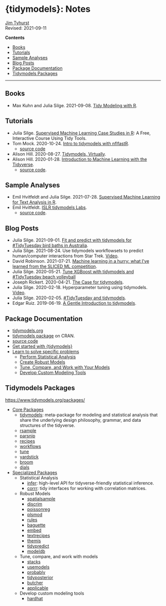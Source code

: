 # {tidymodels}: Notes
[Jim Tyhurst](https://www.jimtyhurst.com)  
Revised: 2021-09-11

**Contents**

* [Books](#books)
* [Tutorials](#tutorials)
* [Sample Analyses](#sample-analyses)
* [Blog Posts](#blog-posts)
* [Package Documentation](#package-documentation)
* [Tidymodels Packages](#tidymodels-packages)

---

## Books
* Max Kuhn and Julia Silge. 2021-09-08. [Tidy Modeling with R](https://www.tmwr.org/).


## Tutorials
* Julia Silge. [Supervised Machine Learning Case Studies in R](https://supervised-ml-course.netlify.app/): A Free, Interactive Course Using Tidy Tools.
* Tom Mock. 2020-10-24. [Intro to tidymodels with nflfastR](https://cmsac-tidymodels.netlify.app/).
    * [source code](https://github.com/jthomasmock/nfl-workshop)
* Alison Hill. 2020-08-27. [Tidymodels, Virtually](https://tmv.netlify.app/site/).
* Alison Hill. 2020-01-28. [Introduction to Machine Learning with the Tidyverse](https://conf20-intro-ml.netlify.app/).
    * [source code](https://github.com/rstudio-education/tidymodels-virtually).


## Sample Analyses
* Emil Hvitfeldt and Julia Silge. 2021-07-28. [Supervised Machine Learning for Text Analysis in R](https://smltar.com/).
* Emil Hvitfeldt. [ISLR tidymodels Labs](https://emilhvitfeldt.github.io/ISLR-tidymodels-labs/index.html).
    * [source code](https://github.com/EmilHvitfeldt/ISLR-tidymodels-labs).


## Blog Posts
* Julia Silge. 2021-09-01. [Fit and predict with tidymodels for #TidyTuesday bird baths in Australia](https://juliasilge.com/blog/bird-baths/).
* Julia Silge. 2021-08-24. Use tidymodels workflowsets to predict human/computer interactions from Star Trek. [Video](https://www.youtube.com/watch?v=_gVHRqz8GIE). 
* David Robinson. 2021-07-21. [Machine learning in a hurry: what I've learned from the SLICED ML competition](http://varianceexplained.org/r/sliced-ml/).
* Julia Silge. 2020-05-21. [Tune XGBoost with tidymodels and #TidyTuesday beach volleyball](https://juliasilge.com/blog/xgboost-tune-volleyball/)
* Joseph Rickert. 2020-04-21. [The Case for tidymodels](https://rviews.rstudio.com/2020/04/21/the-case-for-tidymodels/).
* Julia Silge. 2020-02-18. Hyperparameter tuning using tidymodels. [Video](https://www.youtube.com/watch?v=muf3-hrahHs).
* Julia Silge. 2020-02-05. [#TidyTuesday and tidymodels](https://juliasilge.com/blog/intro-tidymodels/).
* Edgar Ruiz. 2019-06-19. [A Gentle Introduction to tidymodels](https://rviews.rstudio.com/2019/06/19/a-gentle-intro-to-tidymodels/).


## Package Documentation
* [tidymodels.org](https://www.tidymodels.org/)
* [tidymodels package](https://cran.r-project.org/package=tidymodels) on CRAN.
* [source code](https://github.com/tidymodels)
* [Get started with {tidymodels}](https://www.tidymodels.org/start/)
* [Learn to solve specific problems](https://www.tidymodels.org/learn/)
    * [Perform Statistical Analysis](https://www.tidymodels.org/learn/statistics/)
    * [Create Robust Models](https://www.tidymodels.org/learn/models/)
    * [Tune, Compare, and Work with Your Models](https://www.tidymodels.org/learn/work/)
    * [Develop Custom Modeling Tools](https://www.tidymodels.org/learn/develop/)

## Tidymodels Packages
https://www.tidymodels.org/packages/

* [Core Packages](https://www.tidymodels.org/packages/#core-tidymodels)
    * [tidymodels](https://tidymodels.tidymodels.org/): meta-package for modeling and statistical analysis that share the underlying design philosophy, grammar, and data structures of the tidyverse.
    * [rsample](https://rsample.tidymodels.org/)
    * [parsnip](https://parsnip.tidymodels.org/)
    * [recipes](https://recipes.tidymodels.org/)
    * [workflows](https://workflows.tidymodels.org/)
    * [tune](https://tune.tidymodels.org/)
    * [yardstick](https://yardstick.tidymodels.org/)
    * [broom](https://broom.tidymodels.org/)
    * [dials](https://dials.tidymodels.org/)
* [Specialized Packages](https://www.tidymodels.org/packages/#specialized-packages)
    * Statistical Analysis
        * [infer](https://infer.tidymodels.org/): high-level API for tidyverse-friendly statistical inference.
        * [corrr](https://corrr.tidymodels.org/): tidy interfaces for working with correlation matrices.
    * Robust Models
        * [spatialsample](http://spatialsample.tidymodels.org/)
        * [discrim](https://discrim.tidymodels.org/)
        * [poissonreg](https://poissonreg.tidymodels.org/)
        * [plsmod](https://plsmod.tidymodels.org/)
        * [rules](https://rules.tidymodels.org/)
        * [baguette](https://baguette.tidymodels.org/)
        * [embed](https://embed.tidymodels.org/)
        * [textrecipes](https://textrecipes.tidymodels.org/)
        * [themis](https://themis.tidymodels.org/)
        * [tidypredict](https://tidypredict.tidymodels.org/)
        * [modeldb](https://modeldb.tidymodels.org/)
    * Tune, compare, and work with models
        * [stacks](https://stacks.tidymodels.org/)
        * [usemodels](https://usemodels.tidymodels.org/)
        * [probably](https://probably.tidymodels.org/)
        * [tidyposterior](https://tidyposterior.tidymodels.org/)
        * [butcher](https://butcher.tidymodels.org/)
        * [applicable](https://applicable.tidymodels.org/)
    * Develop custom modeling tools
        * [hardhat](https://hardhat.tidymodels.org/)

